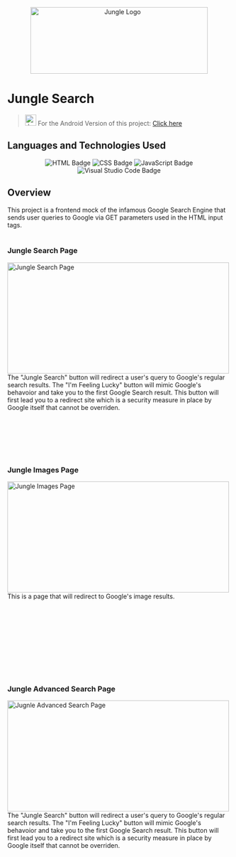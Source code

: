 <p align="center">
  <img src="https://i.imgur.com/7z2P7YU.png" alt="Jungle Logo" width="400" height="150">
 </p>

# Jungle Search
> <img src="https://i.imgur.com/tRJ84en.png" alt="Jungle Logo" width="25" height="25"> For the Android Version of this project: [Click here](https://github.com/pecodeliar/GoogleMockAndroid)

## Languages and Technologies Used
<p align="center">
  <img src="https://img.shields.io/badge/HTML5-E34F26?style=for-the-badge&logo=html5&logoColor=white" alt="HTML Badge"> <img src="https://img.shields.io/badge/CSS-239120?&style=for-the-badge&logo=css3&logoColor=white" alt="CSS Badge"> <img src="https://img.shields.io/badge/JavaScript-F7DF1E?style=for-the-badge&logo=javascript&logoColor=black" alt="JavaScript Badge"> <img src="https://img.shields.io/badge/Visual_Studio_Code-0078D4?style=for-the-badge&logo=visual%20studio%20code&logoColor=white" alt="Visual Studio Code Badge">
</p>

## Overview

This project is a frontend mock of the infamous Google Search Engine that sends user queries to Google via GET parameters used in the HTML input tags.
\
&nbsp;

### Jungle Search Page

<p>
  <img align="left" src="https://i.imgur.com/volZjGk.png" alt="Jungle Search Page" width="500" height="250"> <p> The &quot;Jungle Search&quot; button will redirect a user&apos;s query to Google&apos;s regular search results. The &quot;I&apos;m Feeling Lucky&quot; button will mimic Google&apos;s behavoior and take you to the first Google Search result. This button will first lead you to a redirect site which is a security measure in place by Google itself that cannot be overriden.&nbsp;</p>
</p>
<br>
<br>
<br>
<br>
<br>


### Jungle Images Page

<p>
  <img align="left" src="https://i.imgur.com/8IKVpUk.png" alt="Jungle Images Page" width="500" height="250"> <p> This is a page that will redirect to Google&apos;s image results.&nbsp;</p>
</p>
<br>
<br>
<br>
<br>
<br>
<br>
<br>
<br>
<br>

### Jungle Advanced Search Page

<p>
  <img align="left" src="https://i.imgur.com/Ba9mpwx.png?1" alt="Jugnle Advanced Search Page" width="500" height="250"> <p> The &quot;Jungle Search&quot; button will redirect a user&apos;s query to Google&apos;s regular search results. The &quot;I&apos;m Feeling Lucky&quot; button will mimic Google&apos;s behavoior and take you to the first Google Search result. This button will first lead you to a redirect site which is a security measure in place by Google itself that cannot be overriden. </p>
</p>
